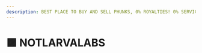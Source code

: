 ```yaml
---
description: BEST PLACE TO BUY AND SELL PHUNKS, 0% ROYALTIES! 0% SERVICE FEES! BE PHREE!
---
```


# 🟪 NOTLARVALABS

